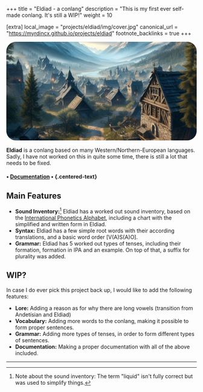 +++
title = "Eldiad - a conlang"
description = "This is my first ever self-made conlang. It's still a WIP!"
weight = 10

[extra]
local_image = "projects/eldiad/img/cover.jpg"
canonical_url = "https://myrdincx.github.io/projects/eldiad"
footnote_backlinks = true
+++

<img src="projects/eldiad/img/cover2-modified.png">

**Eldiad** is a conlang based on many Western/Northern-European languages.
Sadly, I have not worked on this in quite some time, there is still a lot that needs to be fixed.

#### • [Documentation](https://docs.google.com/spreadsheets/d/1MrxyKX2T18oo2gWFBczvF3zbGnEAAOSkji3GRbtCR9E/edit?usp=sharing) • {.centered-text}

## Main Features
- **Sound Inventory:**[^1] Eldiad has a worked out sound inventory, based on the [International Phonetics Alphabet](https://en.wikipedia.org/wiki/International_Phonetic_Alphabet), including a chart with the simplified and written form in Eldiad.  
- **Syntax:** Eldiad has a few simple root words with their according translations, and a basic word order [V(A)S(A)O].  
- **Grammar:** Eldiad has 5 worked out types of tenses, including their formation, formation in IPA and an example. On top of that, a suffix for plurality was added.

## WIP?

In case I do ever pick this project back up, I would like to add the following features:  
- **Lore:** Adding a reason as for why there are long vowels (transition from Andetísian and Eldiad)  
- **Vocabulary:** Adding more words to the conlang, making it possible to form proper sentences.  
- **Grammar:** Adding more types of tenses, in order to form different types of sentences.  
- **Documentation:** Making a proper documentation with all of the above included.  
___
[^1]: Note about the sound inventory: The term "liquid" isn't fully correct but was used to simplify things.

